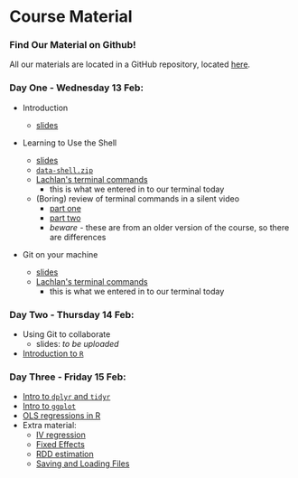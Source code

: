 # Course Material

### Find Our Material on Github!
All our materials are located in a GitHub repository, located [here](https://github.com/pp4rs/2019-foundations-uzh-material).

### Day One - Wednesday 13 Feb:

* Introduction
    - [slides][1]

* Learning to Use the Shell
    - [slides][2]
    - [`data-shell.zip`][3]
    - [Lachlan's terminal commands][4]
        - this is what we entered in to our terminal today
    - (Boring) review of terminal commands in a silent video
        - [part one][5]
        - [part two][6]
        - *beware* - these are from an older version of the course, so there are differences
* Git on your machine
    - [slides][16]
    - [Lachlan's terminal commands][7]
        - this is what we entered in to our terminal today

### Day Two - Thursday 14 Feb:

* Using Git to collaborate
     - slides: *to be uploaded*
* [Introduction to `R`][8]

### Day Three - Friday 15 Feb:

* [Intro to `dplyr` and `tidyr`][9]
* [Intro to `ggplot`][10]
* [OLS regressions in R][11]
* Extra material:
    - [IV regression][12]
    - [Fixed Effects][13]
    - [RDD estimation][14]
    - [Saving and Loading Files][15]



<!-- here's the links -->


[1]: https://github.com/pp4rs/2019-foundations-uzh-material/raw/master/01-intro/slides-intro.pdf
[2]: https://github.com/pp4rs/2019-foundations-uzh-material/raw/master/02-terminal/terminal.pdf
[3]: https://github.com/pp4rs/2019-foundations-uzh-material/raw/master/02-terminal/data-shell.zip
[4]: https://github.com/pp4rs/2019-foundations-uzh-material/raw/master/02-terminal/terminal_commands_log.txt
[5]: https://asciinema.org/a/135337
[6]: https://asciinema.org/a/22LOkjzigHx4UPuJbusfkdeJo
[7]: https://github.com/pp4rs/2019-foundations-uzh-material/raw/master/03-git-local/git_command_log.txt
[8]: https://github.com/pp4rs/2019-foundations-uzh-material/blob/master/05-R/0_basics.zip
[9]: https://github.com/pp4rs/2019-foundations-uzh-material/blob/master/05-R/1_dplyr_tidyr.zip
[10]: https://github.com/pp4rs/2019-foundations-uzh-material/blob/master/05-R/2_ggplot.zip
[11]: https://github.com/pp4rs/2019-foundations-uzh-material/blob/master/05-R/4_ols.zip
[12]: https://github.com/pp4rs/2019-foundations-uzh-material/blob/master/05-R/5_iv.zip
[13]: https://github.com/pp4rs/2019-foundations-uzh-material/blob/master/05-R/6_fixed_effects.zip
[14]: https://github.com/pp4rs/2019-foundations-uzh-material/blob/master/05-R/7_rdd.zip
[15]: https://github.com/pp4rs/2019-foundations-uzh-material/blob/master/05-R/3_io.zip
[16]: https://github.com/pp4rs/2019-foundations-uzh-material/blob/master/03-git-local/git-local.pdf
<!-- UNTIL YOU POST STUFF, HAVE A SCHEDULE LIKE BELOW -->

<!-- ## Week 1
* Introduction
* Using the terminal
* Version Control with Git
* Python - Basics

## Week 2

* Python - NumPy
* Python - SciPy
* Python - Pandas
* Python - Plotting
* Python - Linear Models
* R - Basics
* R - knitr
* R - Data Analysis
* R - Plotting
* R - Advanced

## Week 3

* R - Econometrics
* R - GIS Tools
* Python - Webscraping
* SQL - Introduction
* Build Tools - Snakemake -->


<!-- # icon store
* python [<img src="https://image.flaticon.com/icons/svg/2/2181.svg" width="20" height="20" />]()
* pdf   [<img src="https://image.flaticon.com/icons/svg/29/29099.svg" width="20" height="20" />]()
* R   [<img src="https://www.blockspring.com/assets/r_icon-4430867d3ab1a3b1c975a195aabc5051a7099973eccd9cd00f8ea8c796b2e950.png" width="20" height="20" />]()
* gitlab  [<img src="https://about.gitlab.com/ico/favicon.ico" width="20" height="20" />]()
* jupyter  [<img src="https://nbsphinx.readthedocs.io/en/0.1.0/_images/example_17_0.png" width="30" height="30" />]()
* bash [<img src="https://cdn4.iconfinder.com/data/icons/document-file-types-black/347/extention_file_type_black_115-512.png" width="30" height="30" />]() -->
